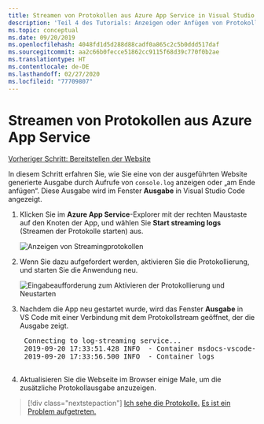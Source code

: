 ```yaml
---
title: Streamen von Protokollen aus Azure App Service in Visual Studio Code
description: 'Teil 4 des Tutorials: Anzeigen oder Anfügen von Protokollen.'
ms.topic: conceptual
ms.date: 09/20/2019
ms.openlocfilehash: 4048fd1d5d288d88cadf0a865c2c5b0ddd517daf
ms.sourcegitcommit: aa2c66b0fecce51862cc9115f68d39c770f0b2ae
ms.translationtype: HT
ms.contentlocale: de-DE
ms.lasthandoff: 02/27/2020
ms.locfileid: "77709807"
---
```

# <a name="stream-logs-from-azure-app-service"></a>Streamen von Protokollen aus Azure App Service

[Vorheriger Schritt: Bereitstellen der Website](tutorial-vscode-azure-app-service-node-03.md)

In diesem Schritt erfahren Sie, wie Sie eine von der ausgeführten Website generierte Ausgabe durch Aufrufe von `console.log` anzeigen oder „am Ende anfügen“. Diese Ausgabe wird im Fenster **Ausgabe** in Visual Studio Code angezeigt.

1. Klicken Sie im **Azure App Service**-Explorer mit der rechten Maustaste auf den Knoten der App, und wählen Sie **Start streaming logs** (Streamen der Protokolle starten) aus.

    ![Anzeigen von Streamingprotokollen](media/deploy-azure/view-logs.png)

1. Wenn Sie dazu aufgefordert werden, aktivieren Sie die Protokollierung, und starten Sie die Anwendung neu.

    ![Eingabeaufforderung zum Aktivieren der Protokollierung und Neustarten](media/deploy-azure/enable-restart.png)

1. Nachdem die App neu gestartet wurde, wird das Fenster **Ausgabe** in VS Code mit einer Verbindung mit dem Protokollstream geöffnet, der die Ausgabe zeigt.

    <pre>
    Connecting to log-streaming service...
    2019-09-20 17:33:51.428 INFO  - Container msdocs-vscode-node_2 for site msdocs-vscode-node initialized successfully.
    2019-09-20 17:33:56.500 INFO  - Container logs
    </pre>

1. Aktualisieren Sie die Webseite im Browser einige Male, um die zusätzliche Protokollausgabe anzuzeigen.

> [!div class="nextstepaction"]
> [Ich sehe die Protokolle.](tutorial-vscode-azure-app-service-node-05.md) [Es ist ein Problem aufgetreten.](https://www.research.net/r/PWZWZ52?tutorial=node-deployment-azureappservice&step=tailing-logs)
